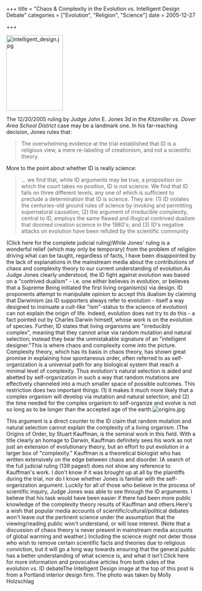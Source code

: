 +++
title = "Chaos & Complexity in the Evolution vs. Intelligent Design Debate"
categories = ["Evolution", "Religion", "Science"]
date = 2005-12-27


+++

<img style="width: 150px; height: 200px" alt="intelligent_design.jpg" src="https://www.fractalog.com/jpg/intelligent_design.jpg" />

The 12/20/2005 ruling by Judge John E. Jones 3d in the <em>Kitzmiller vs. Dover Area School District</em> case may be a landmark one. In his far-reaching decision, Jones rules that:
<blockquote>The overwhelming evidence at the trial established that ID is a religious view, a mere re-labeling of creationism, and not a scientific theory.</blockquote>
More to the point about whether ID is really science:
<blockquote>... we find that, while ID arguments may be true, a proposition on which the court takes no position, ID is not science. We find that ID fails on three different levels, any one of which is sufficient to preclude a determination that ID is science. They are: (1) ID violates the centuries-old ground rules of science by invoking and permitting supernatural causation; (2) the argument of irreducible complexity, central to ID, employs the same flawed and illogical contrived dualism that doomed creation science in the 1980's; and (3) ID's negative attacks on evolution have been refuted by the scientific community</blockquote>

(Click here for the complete judicial ruling)While Jones' ruling is a wonderful relief (which may only be temporary) from the problem of religion driving what can be taught, regardless of facts, I have been disappointed by the lack of explanations in the mainstream media about the contributions of chaos and complexity theory to our current understanding of evolution.As Judge Jones clearly understood, the ID fight against evolution was based on a "contrived dualism" - i.e. one either believes in evolution, or believes that a Supreme Being initiated the first living organism(s) via design. ID proponents attempt to manipulate opinion to accept this dualism by claiming that Darwinism (as ID supporters always refer to evolution - itself a way designed to insinuate a cult-like "ism"-status to the science of evolution) can not explain the origin of life. Indeed, evolution does not try to do this - a fact pointed out by Charles Darwin himself, whose work is on the evolution of species. Further, ID states that living organisms are "irreducibly complex", meaning that they cannot arise via random mutation and natural selection; instead they bear the unmistakable signature of an "intelligent designer."This is where chaos and complexity come into the picture. Complexity theory, which has its basis in chaos theory, has shown great promise in explaining how spontaneous order, often referred to as self-organization is a universal path for any biological system that reach a minimal level of complexity. Thus evolution's natural selection is aided and abetted by self-organization in such a way that random mutations are effectively channeled into a much smaller space of possible outcomes. This restriction does two important things: (1) it makes it much more likely that a complex organism will develop via mutation and natural selection; and (2) the time needed for the complex organism to self-organize and evolve is not so long as to be longer than the accepted age of the earth.<img src="https://www.fractalog.com/jpg/origins.jpg" alt="origins.jpg"/>

This argument is a direct counter to the ID claim that random mutation and natural selection cannot explain the complexity of a living organism. (The Origins of Order, by Stuart Kauffman, is the seminal work in this field. With a title clearly an homage to Darwin, Kauffman definitely sees his work as not just an extension of evolutionary theory, but an effort to put evolution in a larger box of "complexity." Kauffman is a theoretical biologist who has written extensively on the edge between chaos and disorder. )A search of the full judicial ruling (139 pages!) does not show any reference to Kauffman's work. I don't know if it was brought up at all by the plaintiffs during the trial, nor do I know whether Jones is familiar with the self-organization argument. Luckily for all of those who believe in the process of scientific inquiry, Judge Jones was able to see through the ID arguments. I believe that his task would have been easier if there had been more public knowledge of the complexity theory results of Kauffman and others.Here's a wish that popular media accounts of scientific/cultural/political debates won't leave out the pertinent science under the assumption that the viewing/reading public won't understand, or will lose interest. (Note that a discussion of chaos theory is never present in mainstream media accounts of global warming and weather.) Including the science might not deter those who wish to remove certain scientific facts and theories due to religious conviction, but it will go a long way towards ensuring that the general public has a better understanding of what science is, and what it isn't.Click here for more information and provocative articles from both sides of the evolution vs. ID debateThe Intelligent Design image at the top of this post is from a Portland interior design firm.  The photo was taken by Molly Holzschlag